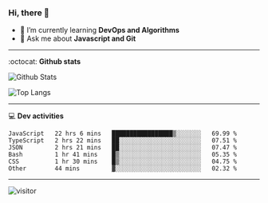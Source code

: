<h3 align="">Hi, there 👋</h3>

- 🌱 I’m currently learning **DevOps and Algorithms**
- 💬 Ask me about **Javascript and Git**

-------

:octocat: **Github stats**

![Github Stats](https://github-readme-stats.vercel.app/api?username=hoyangtsai&count_private=true&show_icons=true&theme=blueberry)

![Top Langs](https://github-readme-stats.vercel.app/api/top-langs/?username=hoyangtsai&theme=blueberry&layout=compact&langs_count=8)

-------

:computer: **Dev activities**
<!--START_SECTION:waka-->

```text
JavaScript   22 hrs 6 mins   █████████████████▒░░░░░░░   69.99 %
TypeScript   2 hrs 22 mins   ██░░░░░░░░░░░░░░░░░░░░░░░   07.51 %
JSON         2 hrs 21 mins   ██░░░░░░░░░░░░░░░░░░░░░░░   07.47 %
Bash         1 hr 41 mins    █▒░░░░░░░░░░░░░░░░░░░░░░░   05.35 %
CSS          1 hr 30 mins    █▒░░░░░░░░░░░░░░░░░░░░░░░   04.75 %
Other        44 mins         ▓░░░░░░░░░░░░░░░░░░░░░░░░   02.32 %
```

<!--END_SECTION:waka-->

-------

<img src="https://visitor-badge.laobi.icu/badge?page_id=hoyangtsai/hoyangtsai" alt="visitor"/>
<!--  ![visitors](https://visitor-badge.glitch.me/badge?page_id=hoyangtsai/hoyangtsai) -->
